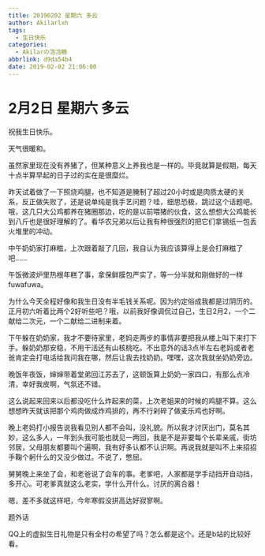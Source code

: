 ```yaml
---
title: 20190202 星期六 多云
author: Akilarlxh
tags:
  - 生日快乐
categories:
  - Akilarの泡泡糖
abbrlink: d9da54b4
date: 2019-02-02 21:06:00
---
```

# 2月2日 星期六 多云

祝我生日快乐。

天气很暖和。

虽然家里现在没有养猪了，但某种意义上养我也是一样的。毕竟就算是假期，每天十点半算早起的日子过的实在是很糜烂。

昨天试着做了一下照烧鸡腿，也不知道是腌制了超过20小时或是肉质太硬的关系，反正做失败了，还是说单纯是我手艺问题？哇，细思恐极，跳过这个话题吧。哦，这几只大公鸡都养在猪圈那边，吃的是以前喂猪的伙食，这么想想大公鸡能长到八斤也是很好理解的了。看华农兄弟以后让我有种很强烈的把它们拿锡纸一包丢火堆里的冲动。

中午奶奶家打麻糍，上次跟着敲了几回，我自认为我应该算得上是会打麻糍了吧……

午饭微波炉里热根年糕了事，拿保鲜膜包严实了，等一分半就和刚做好的一样fuwafuwa。

为什么今天全程好像和我生日没有半毛钱关系呢。因为约定俗成我都是过阴历的。正月初六听着比两个2好听些吧？哦，以前我好像调侃过自己，生日2月2，一个二献给二次元，一个二献给二进制来着。

下午躲在奶奶家，我才不要待家里，老妈走两步的事情非要把我从楼上叫下来打下手。躲奶奶那安稳，不用干活还有山核桃吃。不出意外的话3点半左右老妈或者老爸肯定会打电话给我问我在哪，然后让我去找奶奶。嘿嘿，这次我就坐奶奶旁边。

晚饭年夜饭，婶婶带着堂弟回江苏去了，这顿饭算上奶奶一家四口，有那么点冷清，幸好我皮啊，气氛还不错。

这么说起来回来以后都没吃什么炸起来的菜，上次老姐来的时候的鸡腿不算。这么想想昨天就该把那个鸡肉做成炸鸡排的，再不行剁碎了做麦乐鸡也好啊。

晚上老妈打小报告说我看见别人都不会叫，没礼貌。所以我才讨厌出门，莫名其妙，这么多人，一年到头我可能也就见一两回，我是不是非要每个长辈亲戚，街坊邻居，父母朋友都要叫个遍啊，我有好多认都不认识啊。再说我就是叫不上来招招手鞠个躬什么的又没少做过。不说了，憋屈。

舅舅晚上来坐了会，和老爸说了会车的事。老爹吧，人家都是学手动挡开自动挡，多开心。可老爹真就这么老实，学什么开什么。讨厌的离合器！

嗯，差不多就这样吧，今年寒假没拼高达好寂寥啊。

题外话

QQ上的虚拟生日礼物是只有全村の希望了吗？怎么都是这个。还是b站的比较好看。



